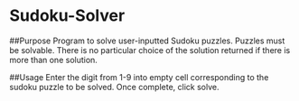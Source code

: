 # Sudoku-Solver

##Purpose
Program to solve user-inputted Sudoku puzzles. Puzzles must be 
solvable. There is no particular choice of the solution returned
if there is more than one solution.

##Usage
Enter the digit from 1-9 into empty cell corresponding to the
sudoku puzzle to be solved. Once complete, click solve.